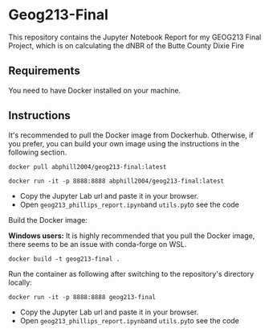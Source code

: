 # Geog213-Final
This repository contains the Jupyter Notebook Report for my GEOG213 Final Project, which is on calculating the dNBR of the Butte County Dixie Fire 


## Requirements

You need to have Docker installed on your machine. 


## Instructions

It's recommended to pull the Docker image from Dockerhub. Otherwise, if you prefer, you can build your own image using the instructions in the following section. 

```
docker pull abphill2004/geog213-final:latest
```

```
docker run -it -p 8888:8888 abphill2004/geog213-final:latest
```

- Copy the Jupyter Lab url and paste it in your browser. 
- Open `geog213_phillips_report.ipynb`and `utils.py`to see the code


Build the Docker image:

**Windows users:** It is highly recommended that you pull the Docker image, there seems to be an issue with conda-forge on WSL. 

```
docker build -t geog213-final .
```

Run the container as following after switching to the repository's directory locally:
```
docker run -it -p 8888:8888 geog213-final
```

- Copy the Jupyter Lab url and paste it in your browser. 
- Open `geog213_phillips_report.ipynb`and `utils.py`to see the code

